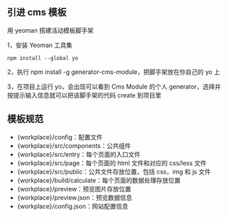 ## 引进 cms 模板

用 yeoman 搭建活动模板脚手架

1，安装 Yeoman 工具集

```
npm install --global yo
```

2，执行 npm install -g generator-cms-module，把脚手架放在你自己的 yo 上

3，在项目上运行 yo，会出现可以看到 Cms Module 的个人 generator，选择并按提示输入信息就可以把该脚手架的代码 create 到项目里

## 模板规范

- {workplace}/config：配置文件
- {workplace}/src/components：公共组件
- {workplace}/src/entry：每个页面的入口文件
- {workplace}/src/page：每个页面的 html 文件和对应的 css/less 文件
- {workplace}/src/public：公共文件存放位置，包括 css，img 和 js 文件
- {workplace}/build/calculate：每个页面的数据处理存放位置
- {workplace}/preview：预览图片存放位置
- {workplace}/preview.json：预览数据信息
- {workplace}/config.json：网站配置信息
